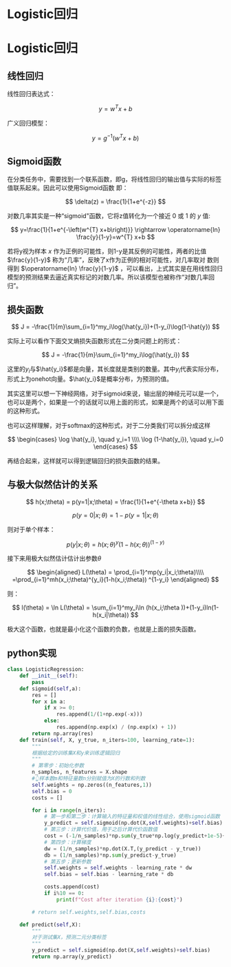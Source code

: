 # Logistic回归


# Logistic回归
## 线性回归
线性回归表达式：

$$
y = w^Tx+b
$$

广义回归模型：

$$
y = g^{-1}(w^Tx+b)
$$

## Sigmoid函数
在分类任务中，需要找到一个联系函数，即g，将线性回归的输出值与实际的标签值联系起来。因此可以使用Sigmoid函数
即：

$$
\delta(z) = \frac{1}{1+e^{-z}}
$$

对数几率其实是一种“sigmoid"函数，它将z值转化为一个接近 0 或 1 的 $y$ 值:

$$
y=\frac{1}{1+e^{-\left(w^{T} x+b\right)}} \rightarrow \operatorname{In} \frac{y}{1-y}=w^{T} x+b
$$

若将y视为样本 $x$ 作为正例的可能性，则1-y是其反例的可能性，两者的比值 $\frac{y}{1-y}$ 称为“几率”，反映了x作为正例的相对可能性，对几率取对 数则得到 $\operatorname{In} \frac{y}{1-y}$ ，可以看出，上式其实是在用线性回归模型的预测结果去逼近真实标记的对数几率。所以该模型也被称作“对数几率回 归”。
## 损失函数
$$
J = -\frac{1}{m}\sum_{i=1}^my_i\log(\hat{y_i})+(1-y_i)\log(1-\hat{y})
$$

实际上可以看作下面交叉熵损失函数形式在二分类问题上的形式：

$$
J = -\frac{1}{m}\sum_{i=1}^my_i\log(\hat{y_i})
$$

这里的$y_i$与$\hat{y_i}$都是向量，其长度就是类别的数量。其中$y_i$代表实际分布，形式上为onehot向量。$\hat{y_i}$是概率分布，为预测的值。

其实这里可以想一下神经网络，对于sigmoid来说，输出层的神经元可以是一个，也可以是两个，如果是一个的话就可以用上面的形式，如果是两个的话可以用下面的这种形式。

也可以这样理解，对于softmax的这种形式，对于二分类我们可以拆分成这样

$$
\begin{cases}
\log \hat{y_i}, \quad y_i=1 \\\\
\log (1-\hat{y_i}), \quad y_i=0
\end{cases}
$$

再结合起来，这样就可以得到逻辑回归的损失函数的结果。
## 与极大似然估计的关系

$$
h(x;\theta) = p(y=1|x;\theta) = \frac{1}{1+e^{-\theta x+b}}
$$


$$
p(y=0|x;\theta) = 1-p(y=1|x;\theta)
$$

则对于单个样本：

$$
p(y|x;\theta) = h(x;\theta)^y(1-h(x;\theta))^{(1-y)}
$$

接下来用极大似然估计估计出参数$\theta$

$$
\begin{aligned}
L(\theta) = \prod_{i=1}^mp(y_i|x_i;\theta)\\\\ =\prod_{i=1}^mh(x_i;\theta)^{y_i}(1-h(x_i;\theta)) ^{1-y_i}
\end{aligned}
$$

则：

$$
l(\theta) = \ln L(\theta) = \sum_{i=1}^my_i\ln (h(x_i;\theta ))+(1-y_i)ln(1-h(x_i|\theta))
$$

极大这个函数，也就是最小化这个函数的负数，也就是上面的损失函数。

## python实现

```python
class LogisticRegression:
    def __init__(self):
        pass
    def sigmoid(self,a):
        res = []
        for x in a:
            if x >= 0:
                res.append(1/(1+np.exp(-x)))
            else:
                res.append(np.exp(x) / (np.exp(x) + 1))
        return np.array(res)
    def train(self, X, y_true, n_iters=100, learning_rate=1):
        """
        根据给定的训练集X和y来训练逻辑回归
        """
        # 第零步：初始化参数
        n_samples, n_features = X.shape
        #👆样本数m和特征量数n分别赋值为X的行数和列数
        self.weights = np.zeros((n_features,1))
        self.bias = 0
        costs = []

        for i in range(n_iters):
            # 第一步和第二步：计算输入的特征量和权值的线性组合，使用sigmoid函数
            y_predict = self.sigmoid(np.dot(X,self.weights)+self.bias)
            # 第三步：计算代价值，用于之后计算代价函数值
            cost = (-1/n_samples)*np.sum(y_true*np.log(y_predict+1e-5)+(1-y_true)*(np.log(1-y_predict+1e-5)))
            # 第四步：计算梯度
            dw = (1/n_samples)*np.dot(X.T,(y_predict - y_true))
            db = (1/n_samples)*np.sum(y_predict-y_true)
            # 第五步；更新参数
            self.weights = self.weights - learning_rate * dw
            self.bias = self.bias - learning_rate * db

            costs.append(cost)
            if i%10 == 0:
                print(f"Cost after iteration {i}:{cost}")

        # return self.weights,self.bias,costs

    def predict(self,X):
        """
        对于测试集X，预测二元分类标签
        """
        y_predict = self.sigmoid(np.dot(X,self.weights)+self.bias)
        return np.array(y_predict)
```



